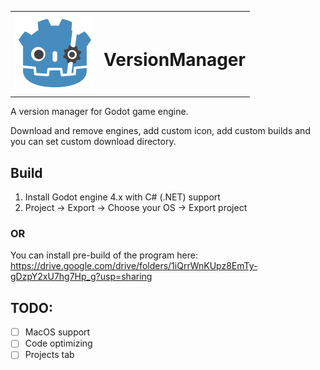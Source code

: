 <table><tr width=64px><td><img src="https://github.com/Utilerain/VersionManager/blob/master/icon.svg"height="128px"></td><td><h1>VersionManager</h1></td></tr></table>

A version manager for Godot game engine.

Download and remove engines, add custom icon, add custom builds and you can set custom download directory.

## Build
1. Install Godot engine 4.x with C# (.NET) support
2. Project -> Export -> Choose your OS -> Export project
### OR

You can install pre-build of the program here: https://drive.google.com/drive/folders/1iQrrWnKUpz8EmTy-gDzpY2xU7hg7Hp_g?usp=sharing


## TODO:
- [ ] MacOS support
- [ ] Code optimizing
- [ ] Projects tab